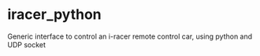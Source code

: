 iracer_python
=============

Generic interface to control an i-racer remote control car, using python and UDP socket 
